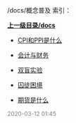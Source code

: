 /docs/概念普及 索引：


**[上一级目录/docs](/docs/index.md)**

- [CPI和PPI是什么](/docs/概念普及/CPI和PPI是什么.md)

- [会计与财务](/docs/概念普及/会计与财务.md)

- [双盲实验](/docs/概念普及/双盲实验.md)

- [囚徒困境](/docs/概念普及/囚徒困境.md)

- [期货是什么](/docs/概念普及/期货是什么.md)


<font size=2 color='grey'> 2020-03-12 01:45 </font>